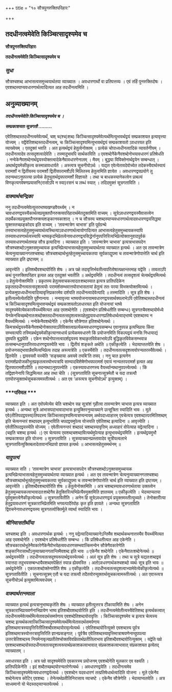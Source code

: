 +++
title = "१० सौत्रपुनरुक्तिपरिहारः"

+++


## तदधीनत्वमेवेति किञ्चित्सादृश्यमेव च

**सौत्रपुनरुक्तिपरिहारः**

**तदधीनत्वमेवेति किञ्चित्सादृश्यमेव च**

### ***सुधा***

सौत्रश्चशब्द आभासत्वसमुच्चयार्थतया व्याख्यातः । अवधारणार्थो वा प्रतिपत्तव्यः । एवं तर्हि पुनरुक्तिदोषः । एवशब्दस्याप्यवधारणार्थत्वादित्यत आह तदधीनत्वमिति ।

## **अनुव्याख्यानम्**

***तदधीनत्वमेवेति किञ्चित्सादृश्यमेव च ।***

***सम्प्रकाशयतः सूत्रगतौ .........***

एवेतिशब्दस्तदधीनत्वमेवेत्यर्थं, चश् च(श्च)शब्दः किञ्चित्सादृश्यमेवेत्यर्थमित्युभावर्थद्वयं सम्प्रकाशयत इत्यावृत्त्या योज्यम् । यद्वैवेतिशब्दस्तदधीनत्वम्, चः किञ्चित्सादृश्यमित्युभावर्थद्वयं सम्प्रकाशयतो ऽवधारयत इति व्याख्येयम् । एतदुक्तं भवति । अत इत्यर्थद्वयं हेतुत्वेनोक्तम् । प्रत्येकं चोपाध्यधीनत्वादिकं व्यावर्तनीयम् । तदधीनत्वादेव तत्सदृशत्वादेवेति । तस्मादुभावपि सार्थकाविति ॥ एवशब्देनैकेनैवशब्देनोभयावधारणं प्रतिषेधति । नन्वेकेनैवशब्देनार्थद्वयस्योक्तत्वादेकेनैवावधारणेनालम् । मैवम् । बुद्ध्या विविक्तेनार्थद्वयेन सम्बन्धात् । अथार्थद्वयमेकीकृत्य कस्मान्नावधार्यते । अस्त्यत्र सूचनीयोऽर्थः । यद्यत एवेत्येतावदेवोच्येत तदेकस्यैवार्थस्यायं परामर्शो न द्वितीयस्य परामर्शो द्वितीयपरामर्शेऽपि मिलितस्य हेतुत्वमिति ज्ञायेत । अवधारणद्वयप्रयोगे तु तदन्यथाऽनुपपत्त्या प्रत्येकं हेतुभूतार्थद्वयपरामर्शो विज्ञायते । तथा च बाधकस्यानेकत्वेन प्राबल्यं विणकृत्यगवेषणप्रयासनि(रासोऽपि न स्या)रसनं च लब्धं स्यात् । तदिदमुक्तं सूत्रगताविति ।

### ***वाक्यार्थचन्द्रिका***

ननु तदधीनत्वमेवेत्युत्तरभाष्यखण्डवैयर्थ्यम् । न चावधारणद्वयस्यैकार्थत्वप्रयुक्तपौनरुक्त्यपरिहारार्थमेतदुक्तमिति वाच्यम् । सूत्रेऽवधारणद्वयस्यैवासत्त्वेन तदर्थैकत्वप्रयुक्तपौनरुक्त्यशङ्कानवकाशात् । न च सौत्रस्य चशब्दस्याप्यवधारणार्थत्वादवधारणद्वयसिद्ध्या युक्तस्तच्छङ्कोदय इति वाच्यम् । ‘तावन्मात्रेण चाभास’ इति पूर्वग्रन्थे तस्याभासत्वहेतुसमुच्चयार्थत्वस्थित्याऽवधारणार्थत्वायोगादित्यत आभासत्वहेतुसमुच्चायकस्यापि तस्यावधारणार्थत्वस्यापि भाष्यकृदभिप्रेतत्वेनावधारणद्वयसिद्धेर्नानुपपत्तिरित्यभिप्रेत्योक्तानुवादपूर्वकं तस्यावधारणार्थतामाह सौत्र इत्यादिना । व्याख्यात इति । ‘तावन्मात्रेण चाभास’ इत्यत्राभासपदेन सौत्रश्चशब्दोऽनुक्तसमुच्चायक इत्यभिप्रेत्याभासत्वहेतुसमुच्चयार्थतया व्याख्यात इत्यर्थः । अत एव तावन्मात्रेण चेत्यनुव्याख्यानगतश्चशब्दः सौत्रचशब्दार्थभूतहेतुसमुच्चायकतया सूर्यकाद्युपमा च तावन्मात्रेणोपात्तेति चार्थ इति व्याख्यात इति द्रष्टव्यम् ॥

आवृत्त्येति । इतिशब्दैवशब्दयोरिति शेषः । अत्र पक्षे तदावृत्तिर्भवतीत्यपरितोषात्पक्षान्तरमाह यद्वेति । तावताऽपि कथं पुनरुक्तिपरिहार इत्यत आह एतदुक्तं भवतीति ॥ अर्थद्वयमिति । तदधीनत्वं तत्सदृशत्वं चेत्यर्थद्वयमित्यर्थः ॥ हेतुत्वेनोक्तमिति । प्रकृतस्य हेतुत्ववाचकत्वादतःशब्दस्यात इत्यत्र प्रातिपदिकेन प्रकृततदधीनत्वतत्सदृशत्वयोः परामर्शसम्भवात्तयोराभासतायां हेतुत्वं ततः परया विभक्त्योक्तमित्यर्थः । प्रत्येकमुपाध्यधीनत्वादिव्यावृत्तिप्रकारमेव दर्शयति तदधीनत्वादेवेत्यादि ॥ तस्मादिति । सूत्र इति शेषः । इतीत्यस्येत्येतदिति पूर्वेणान्वयः । नन्वावृत्त्या भाष्ययोजनायामवधारणद्वयसार्थक्यलाभेऽपि एवेतिशब्दस्तदधीनत्वं च किञ्चित्सादृश्यमित्युभावप्यर्थद्वयं सम्प्रकाशयतोऽवधारयत इति योजनायां भाष्ये सादृश्यमेवेत्येवकारवैयर्थ्यमित्यत आह एवशब्देनेति । (एवशब्देन प्रतिषेधतीति सम्बन्धः) सूत्रगतचैवशब्दयोर्मध्ये येनकेनचिच्छब्देनातःशब्दोक्ततदधीनत्वतत्सदृशत्वरूपहेतुद्वयावधारणप्रतिषेधार्थत्वाद्भाष्ये एवशब्दस्य न वैयर्थ्यमित्यर्थः । नन्वेकेनैवशब्देनेति । एकेनैव सौत्रेणात इतिशब्देनेत्यर्थः । किमत्रार्थद्वयस्यैकेनैवशब्देनोक्ततयाऽविविक्तत्वाप्रत्येकमवधारणद्वयसम्बन्ध एवानुपपन्न इत्यभिप्रायः किंवा सम्भवत्यपि तस्मिन्नर्थद्वयमेकीकृत्यानवधार्य प्रत्येकमवधारणे किं प्रयोजनमिति विकल्पद्वयं मनसि निधायाद्यं दूषयति बुद्ध्येति । एकेन शब्देनोपात्तत्वादर्शद्वयस्य शब्दकृतविवेकाभावेऽपि बुद्धिकृतविवेकसम्भवान्न तत्सम्बन्धानुपपत्तिरवधारणद्वयस्येति भावः । द्वितीयं शङ्कते अथेति ॥ एकीकृत्येति । भेदव्याप्ततयेति शेषः । प्रयोजनसद्भावान्नैवमित्यभिप्रेत्य तदाह अस्त्यत्रेति ॥ एकस्यैवेति । तदधीनत्वतत्सदृशत्वयोरन्यतरस्यैवेत्यर्थः । द्वितयेति । द्वाववयवौ यस्येति ‘सङ्ख्याया अवयवे तयबि’ति तयप् । ननु चात इत्यनेन परामर्शप्रयोजकीभूतप्रकृतत्वस्योभयत्रापि साम्यादविशेषेणोभयपरामर्श एवायं नान्यतरपरामर्श इत्यत आह द्वितयपरामर्शेऽपीति ॥ तदन्यथाऽनुपपत्त्येति । एकस्यावधारणस्य वैयर्थ्यान्यथानुपपत्त्येत्यर्थः । किं तद्विज्ञानेनापि सिद्धमित्यत आह तथा चेति । (सूत्रगताविति सूचनात्सूत्रमेतौ च यदा तत्रत्यौ एतयोरप्युक्तार्थसूचकत्वमस्तीत्यर्थः । अत एव ‘अस्त्यत्र सूचनीयोऽर्थ’ इत्युक्तम्) ।

### ***परिमल ***

व्याख्यात इति । अत एवोपमेत्येव चेति चशब्देन सह सूत्रांशं गृहीत्वा तावन्मात्रेण चाभास इत्यत्र व्याख्यात इत्यर्थः । अन्यथा सूत्रे आभासपदाभावादाभास इत्युक्तिरनुव्याख्याने उत्सूत्रिता स्यादिति भावः । मूले एवे(तीतिपदद्वयस्य)तिपदस्य किञ्चित्सादृश्यमित्यत्राप्यन्वयम् अर्थपदाध्याहारम् एवचेत्यत्र एवशब्दात्परमितिशब्दम् इति चेत्यनन्तरं शब्दपदम् इत्युभाविति चपदद्वयमुपेत्य योजयति एवेतिशब्द इत्यादिना ॥ आवृत्त्येति । एवेतीतिपदद्वयस्येति योज्यम् । एवेतीत्यनन्तरं शब्दपदं चशब्दस्यावृत्तिम् अध्याहारं वोपेत्याह यद्वेत्यादिना । (चइति चशब्द इत्यर्थः ।) एव चेत्यस्य एवशब्दचशब्दावित्यर्थमुपेत्याह इत्युभावर्थद्वयमिति । इत्यर्थद्वयमुभौ सम्प्रकाशयत इति योजना ॥ सूत्रगताविति । सूत्रव्याख्यानप्रस्तावादेव सूत्रीयत्वलाभे सूत्रगतावित्युक्तिबलादेतावानभिप्रायो ज्ञायत इत्यर्थः ॥ आभासत्वहेतुसमर्थनम् ॥

### ***यादुपत्यं***

व्याख्यात सति । ‘तावन्मात्रेण चाभास’ इत्यत्राभासपदेन सौत्रश्चशब्दोऽनुक्तसमुच्चायक इत्यभिप्रेत्याभासत्वहेतुसमुच्चयार्थतया व्याख्यात इत्यर्थः । अत एव तावन्मात्रेण चेत्यनुव्याख्यानगतश्चशब्दः सौत्रचशब्दार्थभूतहेतुसमुच्चयकतया सूर्यकाद्युपमा च तावन्मात्रेणोपात्तेति चार्थ इति व्याख्यात इति द्रष्टव्यम् । आवृत्त्येति । इतिशब्दैवशब्दयोरिति शेषः ॥ हेतुत्वेनोक्तमिति । अत्र चशब्दस्यावधारणार्थताया उक्तत्वेन हेतुसमुच्चायकत्वाभावादतःशब्देनैव हेतूक्तिरित्यभिप्रेत्यैवमुक्तमिति ज्ञातव्यम् ॥ एकीकृत्येति । भेदव्याप्यतया पूर्वमुक्तत्वेनैकीकृत्येत्यर्थः ॥ सूत्रगतावितीति । अनेन हि सूत्रेऽवधारणद्वयं प्रयुक्तमस्तीत्युच्यते । तेनोक्तरीत्या हेतुद्वयावधारणं सूत्रकाराभिप्रेतमिति भगवत्पादैरेवोहः कृत इति ज्ञायते । अन्यथा सूत्रगताविति द्विवचनेनावधारणद्वयस्य सूत्रगतत्वोक्तिर्मूले व्यार्था स्यादिति भावः ।

### ***श्रीनिवासतीर्थीया***

चश्चशब्द इति । अवधारणार्थक इत्यर्थः । ननु यद्वेत्यादिव्याख्यानेऽन्तिमैव शब्दार्थकथनात्तस्यैव वैयर्थ्यमित्यत आह एवशब्देनेति । एवशब्देन प्रतिषेधतीति सम्बन्धः । किं प्रतिषेधतीत्यत आह एकेनेति । सौत्रचकारार्थभूतेनैवकारेणैकेनैवोभयेहत्ववधारणसम्भवात्किमन्येन सौत्रेणैवकारेणेति शङ्कानिरासार्थोऽनुव्याख्यानगतान्तिमैवशब्द इति भावः ॥ एकेनैव शब्देनेति । एकेनैवातःशब्देनेत्यर्थः ॥ अर्थद्वयस्येति । तदधीनत्वतत्सदृश्यरूपार्थद्वयस्येत्यर्थः । अलं सूत्र इति शेषः । तथा च सूत्रे यद्यतःशब्दद्वयं स्यात्तदा तदुभयसम्बन्धायैवशब्दमपेक्षितं स्यान्न ह्येवमस्ति । अतोऽवधरणार्थकश्चशब्दो व्यर्थः सूत्र इति भावः ॥ अर्थद्वयेनेति । एकातःशब्दोक्तेनापीति शेषः ॥ एकीकृत्येति । तदधीनत्वतत्सदृशत्वाभ्यामेवेत्येकीकृत्येत्यर्थः ॥ सूत्रगतावितीति । सूचनात्सूत्रम् एतौ च यदा तत्रत्यौ तदैतयोरप्युक्तार्थसूचकत्वामस्तीत्यर्थः । अत एवास्त्यत्र सूचनीयोऽर्थ इत्युक्तमित्यवधेयम् ।

### ***वाक्यार्थरत्नमाला***

व्याख्यात इत्यर्थ इत्यत्रानुभाष्यकृतेति शेषः । व्याख्यात इतीत्युत्तरत्र टीकायामिति शेषः । अनेन सूत्रकाराभिप्रायवर्णनाभिप्रायेण भाष्य इतिशब्दैवशब्दयोरिति इति । तदधीनत्वमेवेतीत्यस्यैवेतिशब्द इत्यर्थकत्वात् तदधीनत्वमेवेत्यर्थमित्येतावदर्थसमर्पणाय एवशब्देतिशब्दयोरावृत्तिः । किञ्चित्सादृश्यमेव च इत्यत्र चेत्यस्य चशब्द इत्यर्थकत्वात्किञ्चित्सादृश्यमेवेत्यर्थमित्येतावदर्थसमर्पणाय इतिशब्दमात्रस्यावृत्तिरितीतिशब्दैवशब्दयोरावृत्येत्यर्थः । एवेतिशब्दयोरित्युक्ते एवशब्दस्य पूर्वत्र इतिशब्दमात्रस्योत्तरत्रावृत्तिरिति ज्ञानप्रसङ्गात् । पूर्वत्रैव एवेतिशब्दस्यावृत्तिमात्राश्रयणेनाप्युपपत्या उत्तरत्रेतिशब्दस्य नियमेनावृत्यप्रतीतेश्चोक्तविवक्षितार्थप्रतीतिलाभाय इतिशब्दैवशब्दयोरित्युक्तम् । यद्वेति पक्षे एवशब्दचशब्दयोस्तदधीनत्वतत्सदृशत्वरूपार्थप्रकाशकत्वाभावात् संप्रकाशकत्वाभावात् संप्रकाशयत इत्येतद् व्याख्यातम् ।

अवधारयत इति । अत्र पक्षे सादृश्यमेवेति एवकारस्य प्रयोजनम् एवशब्देनेति मूलकार एव वक्ष्यति । प्रातिपदिकेनेति । इदं शब्दैतच्छब्दयोरन्यतरेणेत्यर्थः । अवधारणद्वयेति । तदधीनत्वमेव किञ्चित्सादृश्यमेवेत्यवधारणद्वयेत्यर्थः । एवशब्देन यदवधारणं तत्प्रतिषेधार्थत्वादिति योजना । मूले एकेनैव शब्देनेत्यत्र कोटिर् एवशब्दः । तेनेत्यर्थप्रतीतिनिरासाय व्याचष्टे । एकेनैव सौत्रेणेति । भेदव्याप्यतयेति । अत्र साध्यमानो यो भेदस्तद्य्वाप्यतयेत्यर्थः ।

